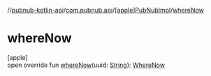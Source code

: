 //[pubnub-kotlin-api](../../../index.md)/[com.pubnub.api](../index.md)/[[apple]PubNubImpl](index.md)/[whereNow](where-now.md)

# whereNow

[apple]\
open override fun [whereNow](where-now.md)(uuid: [String](https://kotlinlang.org/api/latest/jvm/stdlib/kotlin-stdlib/kotlin/-string/index.html)): [WhereNow](../../com.pubnub.api.endpoints.presence/-where-now/index.md)
